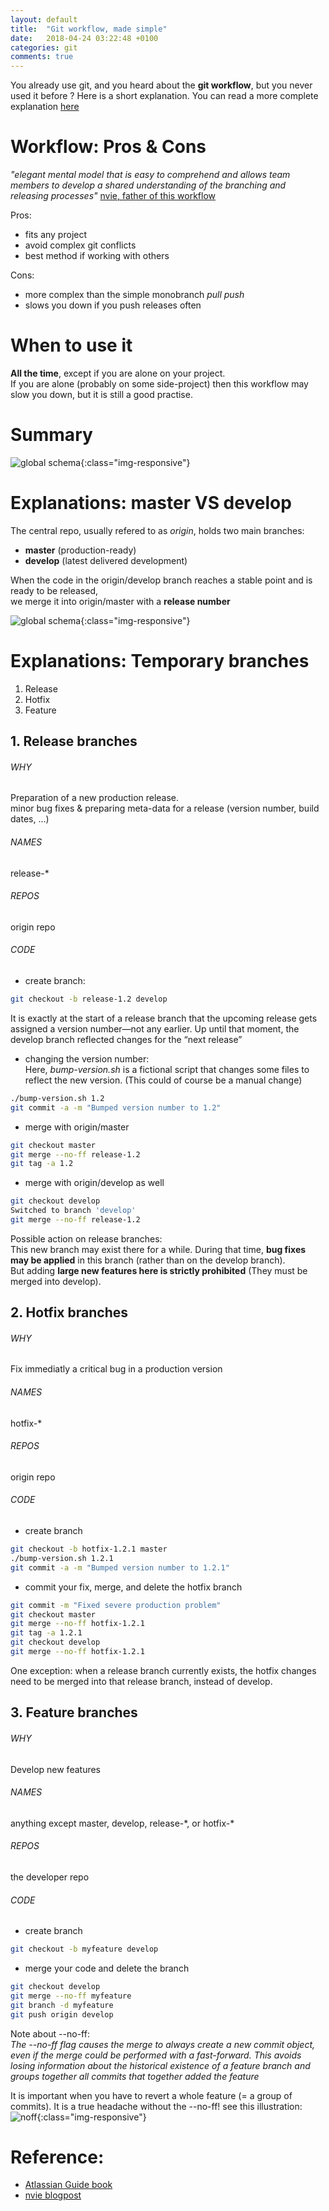 ```yaml
---
layout: default
title:  "Git workflow, made simple"
date:   2018-04-24 03:22:48 +0100
categories: git
comments: true
---
```


You already use git, and you heard about the **git workflow**, but you never used it before ? Here is a short explanation. You can read a more complete explanation [here][nvie]

#  Workflow: Pros & Cons

_"elegant mental model that is easy to comprehend and allows team members to develop a shared understanding of the branching and releasing processes"_ [nvie, father of this workflow][nvie]  

Pros:
* fits any project   
* avoid complex git conflicts  
* best method if working with others

Cons:
* more complex than the simple monobranch _pull push_
* slows you down if you push releases often

# When to use it  

**All the time**, except if you are alone on your project.  
If you are alone (probably on some side-project) then this workflow may slow you down, but it is still a good practise.  


# Summary  

![global schema](/assets/img/global_schema.png){:class="img-responsive"}  



# Explanations: master VS develop
The central repo, usually refered to as _origin_, holds two main branches:  

*  **master** (production-ready)  
*  **develop** (latest delivered development)

When the code in the origin/develop branch reaches a stable point and is ready to be released,  
we merge it into origin/master with a **release number**

![global schema](https://ibin.co/3ziiRg0hRhxp.png){:class="img-responsive"}  


# Explanations: Temporary branches

1.  Release  
2.  Hotfix  
3.  Feature  


## 1. Release branches


###### WHY
Preparation of a new production release.  
minor bug fixes & preparing meta-data for a release (version number, build dates, ...)
###### NAMES
release-\*
###### REPOS
origin repo  
###### CODE
* create branch:  
```bash
git checkout -b release-1.2 develop
```
It is exactly at the start of a release branch that the upcoming release gets assigned a version number—not any earlier. Up until that moment, the develop branch reflected changes for the “next release”  

* changing the version number:  
Here, _bump-version.sh_ is a fictional script that changes some files to reflect the new version. (This could of course be a manual change)
```bash
./bump-version.sh 1.2
git commit -a -m "Bumped version number to 1.2"
```

* merge with origin/master
```bash
git checkout master
git merge --no-ff release-1.2
git tag -a 1.2  
```  
* merge with origin/develop as well
```bash  
git checkout develop
Switched to branch 'develop'
git merge --no-ff release-1.2
```  

Possible action on release branches:  
This new branch may exist there for a while. During that time, **bug fixes may be applied** in this branch (rather than on the develop branch).  
But adding **large new features here is strictly prohibited** (They must be merged into develop).   


## 2. Hotfix branches

###### WHY
Fix immediatly a critical bug in a production version
###### NAMES
hotfix-\*
###### REPOS
origin repo  
###### CODE
* create branch  
```bash
git checkout -b hotfix-1.2.1 master
./bump-version.sh 1.2.1
git commit -a -m "Bumped version number to 1.2.1"
```

* commit your fix, merge, and delete the hotfix branch
```bash
git commit -m "Fixed severe production problem"
git checkout master
git merge --no-ff hotfix-1.2.1
git tag -a 1.2.1
git checkout develop
git merge --no-ff hotfix-1.2.1
```

One exception: when a release branch currently exists, the hotfix changes need to be merged into that release branch, instead of develop.

## 3. Feature branches

###### WHY
Develop new features
###### NAMES
anything except master, develop, release-\*, or hotfix-\*
###### REPOS
the developer repo  
###### CODE
* create branch
```bash
git checkout -b myfeature develop
```
* merge your code and delete the branch
```bash
git checkout develop
git merge --no-ff myfeature
git branch -d myfeature
git push origin develop
```

Note about --no-ff:  
_The --no-ff flag causes the merge to always create a new commit object, even if the merge could be performed with a fast-forward. This avoids losing information about the historical existence of a feature branch and groups together all commits that together added the feature_


It is important when you have to revert a whole feature (= a group of commits). It is a true headache without the --no-ff! see this illustration:  
![noff]( https://ibin.co/w800/3ziga9jDc3JQ.png){:class="img-responsive"}   





# Reference:
* [Atlassian Guide book][atlassian]
* [nvie blogpost][nvie]  

[nvie]: http://nvie.com/posts/a-successful-git-branching-model/
[atlassian]: https://www.atlassian.com/git/tutorials/comparing-workflows/gitflow-workflow
